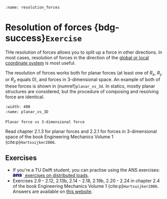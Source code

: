 ```{index} Resolution of forces
:name: resolution_forces
```
# Resolution of forces {bdg-success}`Exercise`

THe resolution of forces allows you to split up a force in other directions. In most cases, resolution of forces in the direction of the [global or local coordinate system](coordinatesystem) is most useful.

The resolution of forces works both for planar forces (at least one of $R_x$, $R_y$ or $R_z$ equals $0$), and forces in 3-dimensional space. An example of both of these forces is shown in {numref}`planar_vs_3d`. In statics, mostly planar structures are considered, but the procedure of composing and resolving force are identical.

```{figure} Resolution_of_forces_data/Planar_vs_3D.png
:width: 400
:name: planar_vs_3D

Planar force vs 3-dimensional force
```

Read chapter 2.1.3 for planar forces and 2.2.1 for forces in 3-dimensional space of the book Engineering Mechanics Volume 1 {cite:p}`Hartsuijker2006`.

## Exercises
- If you're a TU Delft student, you can practise using the ANS exercises: [<img height="12px" src="../../images/ANS.svg" alt="ANS"> exercises on distributed loads](https://ans.app/digital_test/assignments/1089976/results/new).
- Exercises 2.9 - 2.12, 2.13b, 2.14 - 2.18, 2.19b, 2.20 - 2.24 in chapter 2.4 of the book Engineering Mechanics Volume 1 {cite:p}`Hartsuijker2006`. Answers are available on [this website](https://icozct.tudelft.nl/TUD_CT/bookanswers/vol1/Chapter2/).